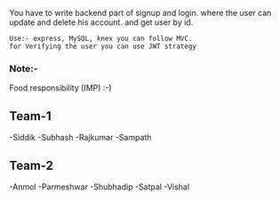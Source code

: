 You have to write backend part of signup and login. where the user can update and delete his account. and get user by id.
```
Use:- express, MySQL, knex you can follow MVC.
for Verifying the user you can use JWT strategy
```

### Note:-
Food responsibility (IMP) :-)

## Team-1
-Siddik
-Subhash
-Rajkumar
-Sampath

## Team-2
-Anmol
-Parmeshwar
-Shubhadip
-Satpal
-Vishal
